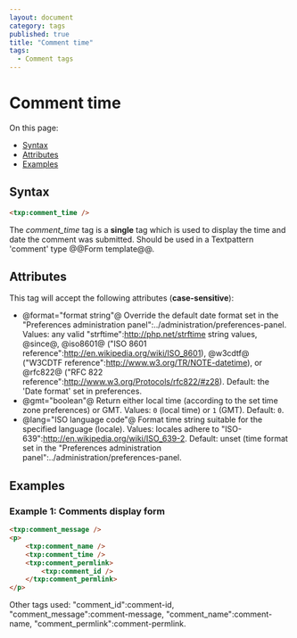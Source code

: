 ```yaml
---
layout: document
category: tags
published: true
title: "Comment time"
tags:
  - Comment tags
---
```


# Comment time

On this page:

* [Syntax](#user-content-syntax)
* [Attributes](#user-content-attributes)
* [Examples](#user-content-examples)

## Syntax

```html
<txp:comment_time />
```

The *comment_time* tag is a __single__ tag which is used to display the time and date the comment was submitted. Should be used in a Textpattern 'comment' type @@Form template@@.

## Attributes

This tag will accept the following attributes (**case-sensitive**):

* @format="format string"@
Override the default date format set in the "Preferences administration panel":../administration/preferences-panel.
Values: any valid "strftime":http://php.net/strftime string values, @since@, @iso8601@ ("ISO 8601 reference":http://en.wikipedia.org/wiki/ISO_8601), @w3cdtf@ ("W3CDTF reference":http://www.w3.org/TR/NOTE-datetime), or @rfc822@ ("RFC 822 reference":http://www.w3.org/Protocols/rfc822/#z28).
Default: the 'Date format' set in preferences.
* @gmt="boolean"@
Return either local time (according to the set time zone preferences) or GMT.
Values: `0` (local time) or `1` (GMT).
Default: `0`.
* @lang="ISO language code"@
Format time string suitable for the specified language (locale).
Values: locales adhere to "ISO-639":http://en.wikipedia.org/wiki/ISO_639-2.
Default: unset (time format set in the "Preferences administration panel":../administration/preferences-panel.

## Examples

### Example 1: Comments display form

```html
<txp:comment_message />
<p>
    <txp:comment_name />
    <txp:comment_time />
    <txp:comment_permlink>
        <txp:comment_id />
    </txp:comment_permlink>
</p>
```

Other tags used: "comment_id":comment-id, "comment_message":comment-message, "comment_name":comment-name, "comment_permlink":comment-permlink.
